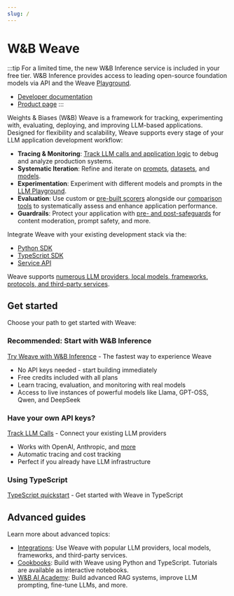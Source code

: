 ```yaml
---
slug: /
---
```


# W&B Weave

:::tip
For a limited time, the new W&B Inference service is included in your free tier. W&B Inference provides access to leading open-source foundation models via API and the Weave [Playground](./guides/tools/playground.md). 
- [Developer documentation](https://docs.wandb.ai/guides/inference/)
- [Product page](https://wandb.ai/site/inference) 
:::

Weights & Biases (W&B) Weave is a framework for tracking, experimenting with, evaluating, deploying, and improving LLM-based applications. Designed for flexibility and scalability, Weave supports every stage of your LLM application development workflow:

- **Tracing & Monitoring**: [Track LLM calls and application logic](./guides/tracking/) to debug and analyze production systems.
- **Systematic Iteration**: Refine and iterate on [prompts](./guides/core-types/prompts.md), [datasets](./guides/core-types/datasets.md), and [models](./guides/core-types/models.md).
- **Experimentation**: Experiment with different models and prompts in the [LLM Playground](./guides/tools/playground.md). 
- **Evaluation**: Use custom or [pre-built scorers](./guides/evaluation/builtin_scorers.mdx) alongside our [comparison tools](./guides/tools/comparison.md) to systematically assess and enhance application performance.
- **Guardrails**: Protect your application with [pre- and post-safeguards](./guides/evaluation/guardrails_and_monitors.md) for content moderation, prompt safety, and more.

Integrate Weave with your existing development stack via the:
- [Python SDK](./reference/python-sdk/weave/index.md)
- [TypeScript SDK](./reference/typescript-sdk/weave/README.md)
- [Service API](./reference/service-api/call-start-call-start-post)

Weave supports [numerous LLM providers, local models, frameworks, protocols, and third-party services](./guides/integrations/index.md).

## Get started

Choose your path to get started with Weave:

### Recommended: Start with W&B Inference
[Try Weave with W&B Inference](/quickstart-inference) - The fastest way to experience Weave
- No API keys needed - start building immediately
- Free credits included with all plans
- Learn tracing, evaluation, and monitoring with real models
- Access to live instances of powerful models like Llama, GPT-OSS, Qwen, and DeepSeek

### Have your own API keys?
[Track LLM Calls](/quickstart) - Connect your existing LLM providers
- Works with OpenAI, Anthropic, and [more](./guides/integrations/index.md)
- Automatic tracing and cost tracking
- Perfect if you already have LLM infrastructure

### Using TypeScript
[TypeScript quickstart](./reference/generated_typescript_docs/intro-notebook.md) - Get started with Weave in TypeScript

## Advanced guides

Learn more about advanced topics:

- [Integrations](./guides/integrations/index.md): Use Weave with popular LLM providers, local models, frameworks, and third-party services.
- [Cookbooks](./reference/gen_notebooks/01-intro_notebook.md): Build with Weave using Python and TypeScript. Tutorials are available as interactive notebooks.
- [W&B AI Academy](https://www.wandb.courses/pages/w-b-courses): Build advanced RAG systems, improve LLM prompting, fine-tune LLMs, and more.
